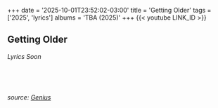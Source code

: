+++
date = '2025-10-01T23:52:02-03:00'
title = 'Getting Older'
tags = ['2025', 'lyrics']
albums = 'TBA (2025)'
+++
{{< youtube LINK_ID >}}

## Getting Older

_Lyrics Soon_

&nbsp;

&nbsp;

_source: [Genius](https://genius.com/artists/First-of-october)_
